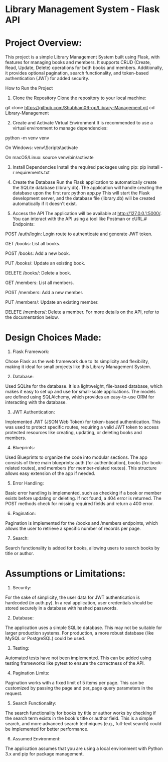 # Library Management System - Flask API

# Project Overview:
This project is a simple Library Management System built using Flask, with features for managing books and members. It supports CRUD (Create, Read, Update, Delete) operations for both books and members. Additionally, it provides optional pagination, search functionality, and token-based authentication (JWT) for added security.

How to Run the Project
1. Clone the Repository
Clone the repository to your local machine:

git clone https://github.com/Shubham06-op/Library-Management.git
cd Library-Management

2. Create and Activate Virtual Environment
It is recommended to use a virtual environment to manage dependencies:

python -m venv venv

On Windows:
venv\Scripts\activate

On macOS/Linux:
source venv/bin/activate

3. Install Dependencies
Install the required packages using pip:
pip install -r requirements.txt

4. Create the Database
Run the Flask application to automatically create the SQLite database (library.db). The application will handle creating the database upon the first run:
python app.py
This will start the Flask development server, and the database file (library.db) will be created automatically if it doesn't exist.

5. Access the API
The application will be available at http://127.0.0.1:5000/. You can interact with the API using a tool like Postman or cURL.# Endpoints:

POST /auth/login: Login route to authenticate and generate JWT token.

GET /books: List all books.

POST /books: Add a new book.

PUT /books/<id>: Update an existing book.

DELETE /books/<id>: Delete a book.

GET /members: List all members.

POST /members: Add a new member.

PUT /members/<id>: Update an existing member.

DELETE /members/<id>: Delete a member.
For more details on the API, refer to the documentation below.

# Design Choices Made:
1. Flask Framework:

Chose Flask as the web framework due to its simplicity and flexibility, making it ideal for small projects like this Library Management System.

2. Database:

Used SQLite for the database. It is a lightweight, file-based database, which makes it easy to set up and use for small-scale applications. The models are defined using SQLAlchemy, which provides an easy-to-use ORM for interacting with the database.

3. JWT Authentication:

Implemented JWT (JSON Web Token) for token-based authentication. This was used to protect specific routes, requiring a valid JWT token to access protected resources like creating, updating, or deleting books and members.

4. Blueprints:

Used Blueprints to organize the code into modular sections. The app consists of three main blueprints: auth (for authentication), books (for book-related routes), and members (for member-related routes). This structure allows easy extension of the app if needed.

5. Error Handling:

Basic error handling is implemented, such as checking if a book or member exists before updating or deleting. If not found, a 404 error is returned. The POST methods check for missing required fields and return a 400 error.

6. Pagination:

Pagination is implemented for the /books and /members endpoints, which allows the user to retrieve a specific number of records per page.

7. Search:

Search functionality is added for books, allowing users to search books by title or author.

# Assumptions or Limitations:

1. Security:

For the sake of simplicity, the user data for JWT authentication is hardcoded (in auth.py). In a real application, user credentials should be stored securely in a database with hashed passwords.

2. Database:

The application uses a simple SQLite database. This may not be suitable for larger production systems. For production, a more robust database (like MySQL or PostgreSQL) could be used.

3. Testing:

Automated tests have not been implemented. This can be added using testing frameworks like pytest to ensure the correctness of the API.

4. Pagination Limits:

Pagination works with a fixed limit of 5 items per page. This can be customized by passing the page and per_page query parameters in the request.

5. Search Functionality:

The search functionality for books by title or author works by checking if the search term exists in the book's title or author field. This is a simple search, and more advanced search techniques (e.g., full-text search) could be implemented for better performance.

6. Assumed Environment:

The application assumes that you are using a local environment with Python 3.x and pip for package management.
